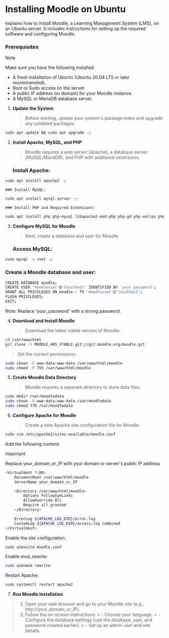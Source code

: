 # Installing Moodle on Ubuntu
explains how to install Moodle, a Learning Management System (LMS), on an Ubuntu server. It includes instructions for setting up the required software and configuring Moodle.

### Prerequisites
> [!NOTE]
> Make sure you have the following installed:
> - A fresh installation of Ubuntu (Ubuntu 20.04 LTS or later recommended).
> - Root or Sudo access on the server.
> - A public IP address (or domain) for your Moodle instance.
> - A MySQL or MariaDB database server.

1. **Update the System**
   > Before starting, update your system's package index and upgrade any outdated packages.
```bash
sudo apt update && sudo apt upgrade -y
```
2. **Install Apache, MySQL, and PHP**
   > Moodle requires a web server (Apache), a database server (MySQL/MariaDB), and PHP with additional extensions.
    ### Install Apache:
```bash
sudo apt install apache2 -y
```
    ### Install MySQL:
```bash
sudo apt install mysql-server -y
```
    ### Install PHP and Required Extensions:
```bash
sudo apt install php php-mysql libapache2-mod-php php-gd php-xmlrpc php-intl php-json php-cli php-xml php-zip php-curl php-mbstring php-soap php-bz2 php-xmlrpc php-ldap php-mysqli php-imagick -y
```

3. **Configure MySQL for Moodle**
   > Next, create a database and user for Moodle.
   ### Access MySQL:
```bash
sudo mysql -u root -p
```
   ### Create a Moodle database and user:
```bash
CREATE DATABASE moodle;
CREATE USER 'moodleuser'@'localhost' IDENTIFIED BY 'your_password';
GRANT ALL PRIVILEGES ON moodle.* TO 'moodleuser'@'localhost';
FLUSH PRIVILEGES;
EXIT;
```
Note: Replace 'your_password' with a strong password.

4. **Download and Install Moodle**
   > Download the latest stable version of Moodle:
```bash
cd /var/www/html
git clone -b MOODLE_405_STABLE git://git.moodle.org/moodle.git
```
  > Set the correct permissions:
```bash
sudo chown -R www-data:www-data /var/www/html/moodle
sudo chmod -R 755 /var/www/html/moodle
```
5. **Create Moodle Data Directory**
   > Moodle requires a separate directory to store data files.
```bash
sudo mkdir /var/moodledata
sudo chown -R www-data:www-data /var/moodledata
sudo chmod 770 /var/moodledata
```
6. **Configure Apache for Moodle**
   > Create a new Apache site configuration file for Moodle.
```bash
sudo vim /etc/apache2/sites-available/moodle.conf
```
Add the following content:
> [!IMPORTANT]
> Replace your_domain_or_IP with your domain or server's public IP address
```bash
<VirtualHost *:80>
    DocumentRoot /var/www/html/moodle
    ServerName your_domain_or_IP

    <Directory /var/www/html/moodle>
        Options FollowSymLinks
        AllowOverride All
        Require all granted
    </Directory>

    ErrorLog ${APACHE_LOG_DIR}/error.log
    CustomLog ${APACHE_LOG_DIR}/access.log combined
</VirtualHost>
```
Enable the site configuration:
```bash
sudo a2ensite moodle.conf
```
Enable mod_rewrite:
```bash
sudo a2enmod rewrite
```
Restart Apache:
```bash
sudo systemctl restart apache2
```

7. **Run Moodle Installation**
 > 1. Open your web browser and go to your Moodle site (e.g., http://your_domain_or_IP).
 > 2. Follow the on-screen instructions:
      > - Choose your language.
      > - Configure the database settings (use the database, user, and password created earlier).
      > - Set up an admin user and site details.

